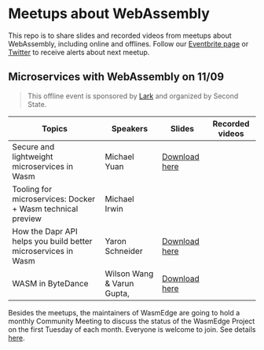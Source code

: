# Meetups about WebAssembly

This repo is to share slides and recorded videos from meetups about WebAssembly, including online and offlines. Follow our [Eventbrite page](https://www.eventbrite.com/o/second-state-55396277393) or [Twitter](https://twitter.com/secondstateinc) to receive alerts about next meetup.

## Microservices with WebAssembly on 11/09

> This offline event is sponsored by [Lark](https://www.larksuite.com/) and organized by Second State.


| Topics                                                         | Speakers                    | Slides | Recorded videos |
|---------------------------------------------------------------|----------------------------|--------|-----------------|
| Secure and lightweight microservices in Wasm                  | Michael Yuan               |  [Download here](https://github.com/second-state/meetups/blob/main/mtv-meetup-1109/lightweight-Microservices-in-WebAssembly.pdf)      |                 |
| Tooling for microservices: Docker + Wasm technical preview    | Michael Irwin              |        |                 |
| How the Dapr API helps you build better microservices in Wasm | Yaron Schneider            |   [Download here](https://github.com/second-state/meetups/blob/main/mtv-meetup-1109/dapr_wasm.pdf)     |                 |
| WASM in ByteDance                                             | Wilson Wang & Varun Gupta, |    [Download here](https://github.com/second-state/meetups/blob/main/mtv-meetup-1109/webassembly_in_bytedance.pdf)     |                 |

Besides the meetups, the maintainers of WasmEdge are going to hold a monthly Community Meeting to discuss the status of the WasmEdge Project on the first Tuesday of each month. Everyone is welcome to join. See details [here](https://docs.google.com/document/d/1iFlVl7R97Lze4RDykzElJGDjjWYDlkI8Rhf8g4dQ5Rk/edit?usp=sharing).

